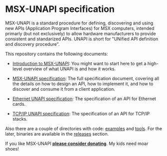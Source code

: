 # MSX-UNAPI specification

MSX-UNAPI is a standard procedure for defining, discovering and using new APIs (Application Program Interfaces) for MSX computers, intended primarly (but not exclusively) to allow hardware manufacturers to provide consistent and standarized APIs. UNAPI is short for "UNified API definition and discovery procedure".

This repository contains the following documents:

* [Introduction to MSX-UNAPI](docs/Introduction%20to%20MSX-UNAPI.md): You might want to start here to get a high-level overview of what UNAPI is and how it works.

* [MSX-UNAPI specification](docs/MSX%20UNAPI%20specification%201.1.md): The full specification document, covering all the details on how to design an API, how to implement it, and how to discover and consume it from a client application.

* [Ethernet UNAPI specification](docs/Ethernet%20UNAPI%20specification%201.1.md): The specification of an API for Ethernet cards.

* [TCP/IP UNAPI specification](docs/TCP-IP%20UNAPI%20specification.md): The specification of an API for TCP/IP stacks.

Also there are a couple of directories with code: [examples](/examples) and [tools](/tools). For the later, binaries are available in the [releases](https://github.com/Konamiman/MSX-UNAPI-specification/releases) section.

If you like MSX-UNAPI **[please consider donating](http://www.konamiman.com/msx/msx-e.html#donate)**. My kids need moar shoes!
